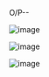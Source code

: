 O/P--

![image](https://github.com/user-attachments/assets/e64b1739-c280-4a0a-99c4-afdea89ab127)

![image](https://github.com/user-attachments/assets/23943795-ba0c-4286-b5bf-bb942bfd37de)

![image](https://github.com/user-attachments/assets/3e3276bf-58fd-4078-adae-a204be7aab89)


